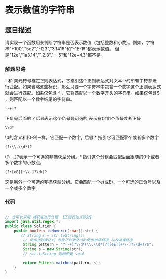 # 表示数值的字符串
## 题目描述

请实现一个函数用来判断字符串是否表示数值（包括整数和小数）。例如，字符串"+100","5e2","-123","3.1416"和"-1E-16"都表示数值。
但是"12e","1a3.14","1.2.3","+-5"和"12e+4.3"都不是。

### 解题思路


 ^ 和 美元符号框定正则表达式，它指引这个正则表达式对文本中的所有字符都进行匹配。如果省略这些标识，那么只要一个字符串中包含一个数字这个正则表达式就会进行匹配。如果仅包含 ^ ，它将匹配以一个数字开头的字符串。如果仅包含$ ，则匹配以一个数字结尾的字符串。

```
[-+]?
```

正负号后面的 ? 后缀表示这个负号是可选的,表示有0到1个负号或者正号

```
\\d*
```

\d的含义和[0-9]一样。它匹配一个数字。后缀 * 指引它可匹配零个或者多个数字

```
(?:\\.\\d*)?
```

(?: …)?表示一个可选的非捕获型分组。* 指引这个分组会匹配后面跟随的0个或者多个数字的小数点。

```
(?:[eE][+\\-]?\d+)?
```

这是另外一个可选的非捕获型分组。它会匹配一个e(或E)、一个可选的正负号以及一个或多个数字。

### 代码
```java

// 也可以采用 捕获组进行处理 【正则表达式部分】
import java.util.regex.*;
public class Solution {
    public boolean isNumeric(char[] str) {
       // String s = str.toString();
        // 使用正则表达式 考察正则表达式的使用熟练程度 以及掌握程度
        String pattern = "^[-+]?\\d*(\\.\\d*)?([eE][+\\-]?\\d+)?$";
		String s = new String(str);
        // str.toString 返回的是 void
        
        return Pattern.matches(pattern, s);
    }
}

```

